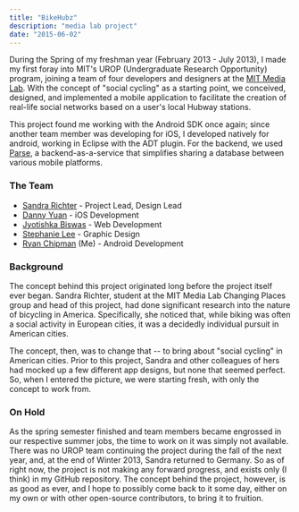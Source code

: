 ```yaml
---
title: "BikeHubz"
description: "media lab project"
date: "2015-06-02"
---
```


During the Spring of my freshman year (February 2013 - July 2013), I made my first foray into MIT's UROP (Undergraduate Research Opportunity) program, joining a team of four developers and designers at the [MIT Media Lab](http://media.mit.edu). With the concept of "social cycling" as a starting point, we conceived, designed, and implemented a mobile application to facilitate the creation of real-life social networks based on a user's local Hubway stations.

This project found me working with the Android SDK once again; since another team member was developing for iOS, I developed natively for android, working in Eclipse with the ADT plugin. For the backend, we used [Parse]("http://parse.com"), a backend-as-a-service that simplifies sharing a database between various mobile platforms.

### The Team
- [Sandra Richter](http://www.linkedin.com/pub/sandra-y-richter/29/597/19b) - Project Lead, Design Lead
- [Danny Yuan](http://www.linkedin.com/in/dannyyuan) - iOS Development
- [Jyotishka Biswas](http://www.linkedin.com/pub/jyotishka-biswas/65/44/3b1) - Web Development
- [Stephanie Lee](http://www.linkedin.com/pub/stephanie-lee/65/655/b8a) - Graphic Design
- [Ryan Chipman](/) (Me) - Android Development

### Background
The concept behind this project originated long before the project itself ever began. Sandra Richter, student at the MIT Media Lab Changing Places group and head of this project, had done significant research into the nature of bicycling in America. Specifically, she noticed that, while biking was often a social activity in European cities, it was a decidedly individual pursuit in American cities.

The concept, then, was to change that -- to bring about "social cycling" in American cities. Prior to this project, Sandra and other colleagues of hers had mocked up a few different app designs, but none that seemed perfect. So, when I entered the picture, we were starting fresh, with only the concept to work from.

### On Hold
As the spring semester finished and team members became engrossed in our respective summer jobs, the time to work on it was simply not available. There was no UROP team continuing the project during the fall of the next year, and, at the end of Winter 2013, Sandra returned to Germany. So as of right now, the project is not making any forward progress, and exists only (I think) in my GitHub repository. The concept behind the project, however, is as good as ever, and I hope to possibly come back to it some day, either on my own or with other open-source contributors, to bring it to fruition.
